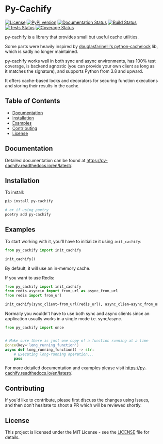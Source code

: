 # Py-Cachify

[![License](https://img.shields.io/badge/license-MIT-blue.svg)](https://opensource.org/licenses/MIT)
[![PyPI version](https://badge.fury.io/py/py-cachify.svg)](https://badge.fury.io/py/py-cachify)
[![Documentation Status](https://readthedocs.org/projects/py-cachify/badge/?version=latest)](https://py-cachify.readthedocs.io/en/latest/?badge=latest)
[![Build Status](https://github.com/EzyGang/py-cachify/actions/workflows/checks.yml/badge.svg)]()
[![Tests Status](https://github.com/EzyGang/py-cachify/actions/workflows/integration-tests.yml/badge.svg)]()
[![Coverage Status](https://coveralls.io/repos/github/EzyGang/py-cachify/badge.png?branch=main)](https://coveralls.io/github/EzyGang/py-cachify?branch=main)

py-cachify is a library that provides small but useful cache utilities.

Some parts were heavily inspired by [douglasfarinelli's python-cachelock](https://github.com/douglasfarinelli/python-cachelock) lib,
which is sadly no longer maintained.

py-cachify works well in both sync and async environments, has 100% test coverage, 
is backend agnostic (you can provide your own client as long as it matches the signature), and supports Python from 3.8 and upward.

It offers cache-based locks and decorators for securing function executions and storing their results in the cache.

## Table of Contents

- [Documentation](#documentation)
- [Installation](#installation)
- [Examples](#examples)
- [Contributing](#contributing)
- [License](#license)

## Documentation

Detailed documentation can be found at https://py-cachify.readthedocs.io/en/latest/.

## Installation
To install:
```bash
pip install py-cachify

# or if using poetry
poetry add py-cachify
```

## Examples

To start working with it, you'll have to initialize it using `init_cachify`:
```python
from py_cachify import init_cachify

init_cachify()
```
By default, it will use an in-memory cache.

If you want to use Redis:
```python
from py_cachify import init_cachify
from redis.asyncio import from_url as async_from_url
from redis import from_url

init_cachify(sync_client=from_url(redis_url), async_clien=async_from_url(async_redis_client))
```
Normally you wouldn't have to use both sync and async clients since an application usually works in a single mode i.e. sync/async.

```python
from py_cachify import once


# Make sure there is just one copy of a function running at a time
@once(key='long_running_function')
async def long_running_function() -> str:
    # Executing long-running operation...
    pass
```

For more detailed documentation and examples please visit https://py-cachify.readthedocs.io/en/latest/.

## Contributing

If you'd like to contribute, please first discuss the changes using Issues, and then don't hesitate to shoot a PR which will be reviewed shortly.

## License

This project is licensed under the MIT License - see the [LICENSE](LICENSE) file for details.
